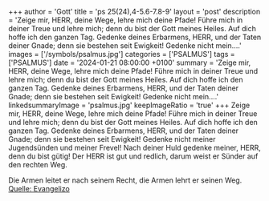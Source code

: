 +++
author = 'Gott'
title = 'ps 25(24),4-5.6-7.8-9'
layout = 'post'
description = 'Zeige mir, HERR, deine Wege, lehre mich deine Pfade! Führe mich in deiner Treue und lehre mich; denn du bist der Gott meines Heiles. Auf dich hoffe ich den ganzen Tag.  Gedenke deines Erbarmens, HERR, und der Taten deiner Gnade; denn sie bestehen seit Ewigkeit! Gedenke nicht mein....'
images = ['/symbols/psalmus.jpg']
categories = ['PSALMUS']
tags = ['PSALMUS']
date = '2024-01-21 08:00:00 +0100'
summary = 'Zeige mir, HERR, deine Wege, lehre mich deine Pfade! Führe mich in deiner Treue und lehre mich; denn du bist der Gott meines Heiles. Auf dich hoffe ich den ganzen Tag.  Gedenke deines Erbarmens, HERR, und der Taten deiner Gnade; denn sie bestehen seit Ewigkeit! Gedenke nicht mein....'
linkedsummaryImage = 'psalmus.jpg'
keepImageRatio = 'true'
+++
Zeige mir, HERR, deine Wege, lehre mich deine Pfade!
Führe mich in deiner Treue und lehre mich; denn du bist der Gott meines Heiles. Auf dich hoffe ich den ganzen Tag. 
Gedenke deines Erbarmens, HERR, und der Taten deiner Gnade; denn sie bestehen seit Ewigkeit!
Gedenke nicht meiner Jugendsünden und meiner Frevel! Nach deiner Huld gedenke meiner, HERR, denn du bist gütig! 
Der HERR ist gut und redlich, darum weist er Sünder auf den rechten Weg.<!--more-->

Die Armen leitet er nach seinem Recht, die Armen lehrt er seinen Weg.<br> [Quelle: Evangelizo](https://evangeliumtagfuertag.org/DE/gospel)